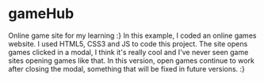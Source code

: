 # gameHub
Online game site for my learning :}
In this example, I coded an online games website.
I used HTML5, CSS3 and JS to code this project.
The site opens games clicked in a modal, I think it's really cool and I've never seen game sites opening games like that.
In this version, open games continue to work after closing the modal, something that will be fixed in future versions.
:}

